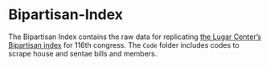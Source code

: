 # Bipartisan-Index

The Bipartisan Index contains the raw data for replicating [the Lugar Center’s Bipartisan index](https://www.thelugarcenter.org/ourwork-Bipartisan-Index.html) for 116th congress. The `Code` folder includes codes to scrape house and sentae bills and members. 
